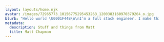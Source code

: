 ```yaml
---
layout: layouts/home.njk
avatar: /images/72965773_10156775295453263_1200383160970379264_o.jpg
blurb: "Hello world \U0001F44B\n\nI’m a full stack engineer. I make things for the Internet, and sometimes I write about them."
metadata:
  description: Stuff and things from Matt
  title: Matt Chapman
---
```

